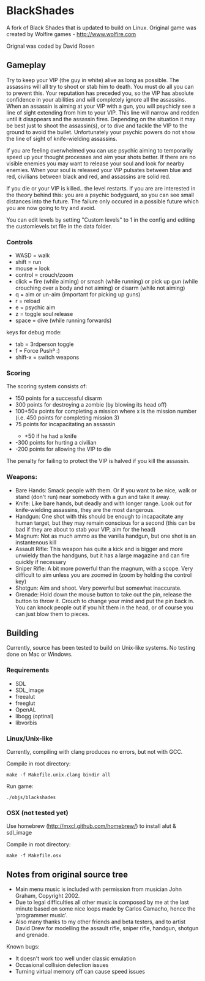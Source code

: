 # BlackShades

A fork of Black Shades that is updated to build on Linux. Original game was created by Wolfire games - http://www.wolfire.com

Orignal was coded by David Rosen

## Gameplay
Try to keep your VIP (the guy in white) alive as long as possible. The assassins will all try to shoot or stab him to death. You must do all you can to prevent this. Your reputation has preceded you, so the VIP has absolute confidence in your abilities and will completely ignore all the assassins. When an assassin is aiming at your VIP with a gun, you will psychicly see a line of sight extending from him to your VIP. This line will narrow and redden until it disappears and the assassin fires. Depending on the situation it may be best just to shoot the assassin(s), or to dive and tackle the VIP to the ground to avoid the bullet. Unfortunately your psychic powers do not show the line of sight of knife-wielding assassins.

If you are feeling overwhelmed you can use psychic aiming to temporarily speed up your thought processes and aim your shots better. If there are no visible enemies you may want to release your soul and look for nearby enemies. When your soul is released your VIP pulsates between blue and red, civilians between black and red, and assassins are solid red.

If you die or your VIP is killed.. the level restarts. If you are are interested in the theory behind this: you are a psychic bodyguard, so you can see small distances into the future. The failure only occured in a possible future which you are now going to try and avoid.

You can edit levels by setting "Custom levels" to 1 in the config and editing the customlevels.txt file in the data folder.

### Controls
<ul>
<li>WASD = walk</li>
<li>shift = run</li>
<li>mouse = look</li>
<li>control = crouch/zoom</li>
<li>click = fire (while aiming) or smash (while running) or pick up gun (while crouching over a body and not aiming) or disarm (while not aiming)</li>
<li>q = aim or un-aim (important for picking up guns)</li>
<li>r = reload</li>
<li>e = psychic aim</li>
<li>z = toggle soul release</li>
<li>space = dive (while running forwards)</li>
</ul>

keys for debug mode:

<ul>
 <li>tab = 3rdperson toggle </li>
 <li>f = Force Pushª :) </li>
 <li>shift-x = switch weapons </li>
</ul>

### Scoring
The scoring system consists of:
<ul>
<li>150 points for a successful disarm</li>
<li>300 points for destroying a zombie (by blowing its head off) </li>
<li>100+50x points for completing a mission where x is the mission number (i.e. 450 points for completing mission 3) </li>
<li>75 points for incapacitating an assassin </li>
     <ul>
     <li>+50 if he had a knife</li>
     </ul>
<li>-300 points for hurting a civilian </li>
<li>-200 points for allowing the VIP to die </li>
</ul>

The penalty for failing to protect the VIP is halved if you kill the assassin.

### Weapons:
<ul>
<li>Bare Hands: Smack people with them. Or if you want to be nice, walk or stand (don't run) near somebody with a gun and take it away.</li>

<li>Knife: Like bare hands, but deadly and with longer range. Look out for knife-wielding assassins, they are the most dangerous.</li>

<li>Handgun: One shot with this should be enough to incapacitate any human target, but they may remain conscious for a second (this can be bad if they are about to stab your VIP, aim for the head)</li>

<li>Magnum:  Not as much ammo as the vanilla handgun, but one shot is an instantenous kill</li>

<li>Assault Rifle: This weapon has quite a kick and is bigger and more unwieldy than the handguns, but it has a large magazine and can fire quickly if necessary</li>

<li>Sniper Rifle: A bit more powerful than the magnum, with a scope. Very difficult to aim unless you are zoomed in (zoom by holding the control key)</li>

<li>Shotgun: Aim and shoot. Very powerful but somewhat inaccurate.</li>

<li>Grenade: Hold down the mouse button to take out the pin, release the button to throw it. Crouch to change your mind and put
the pin back in. You can knock people out if you hit them in the head, or  of course you can just blow them to pieces.</li>
</ul>

## Building
Currently, source has been tested to build on Unix-like systems. No testing done on Mac or Windows.

### Requirements

<ul>
  <li>SDL</li>
  <li>SDL_image</li>
  <li>freealut</li>
  <li>freeglut</li>
  <li>OpenAL</li>
  <li>libogg (optinal)</li>
  <li>libvorbis</li>
</ul>

### Linux/Unix-like

Currently, compiling with clang produces no errors, but not with GCC.

Compile in root directory:

```
make -f Makefile.unix.clang bindir all
```

Run game:

```
./objs/blackshades
```

### OSX (not tested yet)

Use homebrew (http://mxcl.github.com/homebrew/) to install alut & sdl_image

Compile in root directory:

```
make -f Makefile.osx
```

## Notes from original source tree
<ul>
<li>Main menu music is included with permission from musician John Graham, Copyright 2002.</li>
<li>Due to legal difficulties all other music is composed by me at the last minute based on some nice loops made by Carlos Camacho, hence the 'programmer music'.</li>
<li>Also many thanks to my other friends and beta testers, and to artist David Drew for modelling the assault rifle, sniper rifle, handgun, shotgun and grenade.</li>
</ul>

Known bugs:
<ul>
  <li>It doesn't work too well under classic emulation</li>
  <li>Occasional collision detection issues</li>
  <li>Turning virtual memory off can cause speed issues</li>
</ul>
